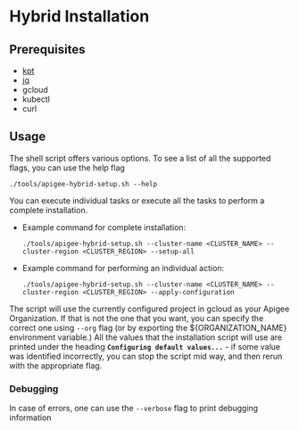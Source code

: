 # Hybrid Installation

## Prerequisites
* [kpt](https://kpt.dev/installation/)
* [jq](https://stedolan.github.io/jq/download/)
* gcloud
* kubectl
* curl

## Usage
The shell script offers various options. To see a list of all the supported
flags, you can use the help flag
```shell
./tools/apigee-hybrid-setup.sh --help
```

You can execute individual tasks or execute all the tasks to perform a complete
installation.

* Example command for complete installation:
    ```shell
    ./tools/apigee-hybrid-setup.sh --cluster-name <CLUSTER_NAME> --cluster-region <CLUSTER_REGION> --setup-all
    ```
* Example command for performing an individual action:
    ```shell
    ./tools/apigee-hybrid-setup.sh --cluster-name <CLUSTER_NAME> --cluster-region <CLUSTER_REGION> --apply-configuration
    ```

The script will use the currently configured project in gcloud as your Apigee
Organization. If that is not the one that you want, you can specify the correct
one using `--org` flag (or by exporting the ${ORGANIZATION_NAME} environment
variable.) All the values that the installation script will use are printed
under the heading **`Configuring default values...`** - if some value was
identified incorrectly, you can stop the script mid way, and then rerun with the
appropriate flag.

### Debugging
In case of errors, one can use the `--verbose` flag to print debugging
information


